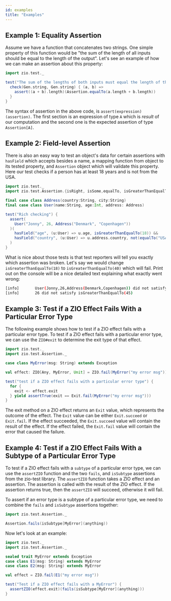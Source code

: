 ```yaml
---
id: examples
title: "Examples"
---
```


## Example 1: Equality Assertion

Assume we have a function that concatenates two strings. One simple property of this function would be "the sum of the length of all inputs should be equal to the length of the output". Let's see an example of how we can make an assertion about this property:

```scala mdoc:compile-only
import zio.test._

test("The sum of the lengths of both inputs must equal the length of the output") {
  check(Gen.string, Gen.string) { (a, b) =>
    assert((a + b).length)(Assertion.equalTo(a.length + b.length))
  }
}
```

The syntax of assertion in the above code, is `assert(expression)(assertion)`. The first section is an expression of type `A` which is _result_ of our computation and the second one is the expected assertion of type `Assertion[A]`.

## Example 2: Field-level Assertion

There is also an easy way to test an object's data for certain assertions with `hasField` which accepts besides a name, a mapping function from object to its tested property, and `Assertion` object which will validate this property. Here our test checks if a person has at least 18 years and is not from the USA.

```scala mdoc:reset-object:silent
import zio.test._
import zio.test.Assertion.{isRight, isSome,equalTo, isGreaterThanEqualTo, not, hasField}

final case class Address(country:String, city:String)
final case class User(name:String, age:Int, address: Address)

test("Rich checking") {
  assert(
    User("Jonny", 26, Address("Denmark", "Copenhagen"))
  )(
    hasField("age", (u:User) => u.age, isGreaterThanEqualTo(18)) &&
    hasField("country", (u:User) => u.address.country, not(equalTo("USA")))
  )
}
```

What is nice about those tests is that test reporters will tell you exactly which assertion was broken. Let's say we would change `isGreaterThanEqualTo(18)` to `isGreaterThanEqualTo(40)` which will fail. Print out on the console will be a nice detailed text explaining what exactly went wrong:

```bash
[info]       User(Jonny,26,Address(Denmark,Copenhagen)) did not satisfy (hasField("age", _.age, isGreaterThanEqualTo(45)) && hasField("country", _.country, not(equalTo(USA))))
[info]       26 did not satisfy isGreaterThanEqualTo(45)
```

## Example 3: Test if a ZIO Effect Fails With a Particular Error Type

The following example shows how to test if a ZIO effect fails with a particular error type. To test if a ZIO effect fails with a particular error type, we can use the `ZIO#exit` to determine the exit type of that effect. 

```scala mdoc:compile-only
import zio.test._
import zio.test.Assertion._

case class MyError(msg: String) extends Exception

val effect: ZIO[Any, MyError, Unit] = ZIO.fail(MyError("my error msg"))

test("test if a ZIO effect fails with a particular error type") {
  for {
    exit <- effect.exit
  } yield assertTrue(exit == Exit.fail(MyError("my error msg")))
}
```

The exit method on a ZIO effect returns an `Exit` value, which represents the outcome of the effect. The `Exit` value can be either `Exit.succeed` or `Exit.fail`. If the effect succeeded, the `Exit.succeed` value will contain the result of the effect. If the effect failed, the `Exit.fail` value will contain the error that caused the failure.

## Example 4: Test if a ZIO Effect Fails With a Subtype of a Particular Error Type

To test if a ZIO effect fails with a `subtype` of a particular error type, we can use the `assertZIO` function and the two `fails`, and `isSubtype` assertions from the zio-test library. The `assertZIO` function takes a ZIO effect and an assertion. The assertion is called with the result of the ZIO effect. If the assertion returns true, then the `assertZIO` will succeed, otherwise it will fail.

To assert if an error type is a subtype of a particular error type, we need to combine the `fails` and `isSubtype` assertions together:


```scala mdoc:compile-only
import zio.test.Assertion._

Assertion.fails(isSubtype[MyError](anything))
```

Now let's look at an example:

```scala mdoc:compile-only
import zio.test._
import zio.test.Assertion._

sealed trait MyError extends Exception
case class E1(msg: String) extends MyError
case class E2(msg: String) extends MyError

val effect = ZIO.fail(E1("my error msg"))

test("Test if a ZIO effect fails with a MyError") {
  assertZIO(effect.exit)(fails(isSubtype[MyError](anything)))
}
```
